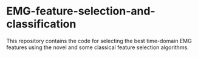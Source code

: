 # EMG-feature-selection-and-classification
This repository contains the code for selecting the best time-domain EMG features using the novel and some classical feature selection algorithms.
